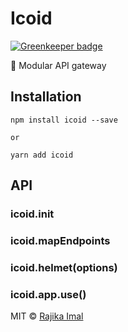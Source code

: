 # Icoid

[![Greenkeeper badge](https://badges.greenkeeper.io/rajikaimal/icoid.svg)](https://greenkeeper.io/)

:ghost: Modular API gateway

## Installation

```
npm install icoid --save

or

yarn add icoid
```

## API

### icoid.init

### icoid.mapEndpoints

### icoid.helmet(options)

### icoid.app.use()

MIT © [Rajika Imal](https://rajikaimal.github.io)